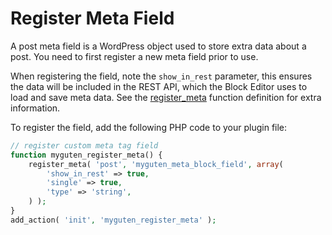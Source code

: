 # Register Meta Field

A post meta field is a WordPress object used to store extra data about a post. You need to first register a new meta field prior to use.

When registering the field, note the `show_in_rest` parameter, this ensures the data will be included in the REST API, which the Block Editor uses to load and save meta data. See the [register_meta](https://developer.wordpress.org/reference/functions/register_meta/) function definition for extra information.

To register the field, add the following PHP code to your plugin file:

```php
// register custom meta tag field
function myguten_register_meta() {
	register_meta( 'post', 'myguten_meta_block_field', array(
		'show_in_rest' => true,
		'single' => true,
		'type' => 'string',
	) );
}
add_action( 'init', 'myguten_register_meta' );
```
